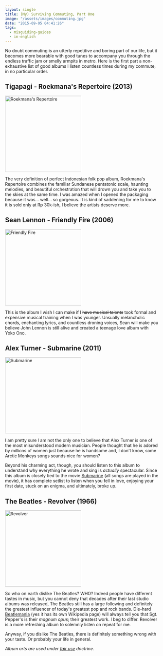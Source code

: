 ```yaml
---
layout: single
title: (My) Surviving Commuting, Part One
image: "/assets/images/commuting.jpg"
date: "2015-09-05 04:41:26"
tags:
  - misguiding-guides
  - in-english
---
```


No doubt commuting is an utterly repetitive and boring part of our life, but it becomes more bearable with good tunes to accompany you through the endless traffic jam or smelly armpits in metro. Here is the first part a non-exhaustive list of good albums I listen countless times during my commute, in no particular order.

## Tigapagi - Roekmana's Repertoire (2013)

<img src="https://38.media.tumblr.com/avatar_6ed99e496161_512.png" style="height:250px;width:250px;" alt="Roekmana's Repertoire"/>

The very definition of perfect Indonesian folk pop album, Roekmana's Repertoire combines the familiar Sundanese pentatonic scale, haunting melodies, and beautiful orchestration that will drown you and take you to the skies at the same time. I was amazed when I opened the packaging because it was... well... so gorgeous. It is kind of saddening for me to know it is sold only at Rp 30k-ish, I believe the artists deserve more.

## Sean Lennon - Friendly Fire (2006)

<img src="https://upload.wikimedia.org/wikipedia/en/a/a0/Friendly_Fire.jpg" style="height:250px;width:250px;" alt="Friendly Fire"/>

This is the album I wish I can make if I ~~have musical talents~~ took formal and expensive musical training when I was younger. Unsually melancholic chords, enchanting lyrics, and countless droning voices, Sean will make you believe John Lennon is still alive and created a teenage love album with Yoko Ono.

## Alex Turner - Submarine (2011)

<img src="https://upload.wikimedia.org/wikipedia/en/5/5e/Alex_Turner_Submarine.jpg" style="height:250px;width:250px;" alt="Submarine"/>

I am pretty sure I am not the only one to believe that Alex Turner is one of the most misunderstood modern musician. People thought that he is adored by millions of women just because he is handsome and, I don't know, some Arctic Monkeys songs sounds nice for women?

Beyond his charming act, though, you should listen to this album to understand why everything he wrote and sing is _actually_ spectacular. Since this album is closely tied to the movie [Submarine](//www.imdb.com/title/tt1440292/) (all songs are played in the movie), it has complete setlist to listen when you fell in love, enjoying your first date, stuck on an enigma, and ultimately, broke up.

## The Beatles - Revolver (1966)

<img src="https://upload.wikimedia.org/wikipedia/en/1/16/Revolver.jpg" style="height:250px;width:250px;" alt="Revolver"/>

So who on earth dislike The Beatles? WHO? Indeed people have different tastes in music, but you cannot deny that decades after their last studio albums was released, The Beatles still has a large following and definitely the greatest influencer of today's greatest pop and rock bands. Die-hard [Beatlemania](https://en.wikipedia.org/wiki/Beatlemania) (yes it has its own Wikipedia page) will always tell you that Sgt. Pepper's is their _magnum opus_; their greatest work. I beg to differ. Revolver is a more refreshing album to solemnly listen on repeat for me.

Anyway, if you dislike The Beatles, there is definitely something wrong with your taste. Or probably your life in general.

_Album arts are used under [fair use](//en.m.wikipedia.org/wiki/Fair_use) doctrine._
